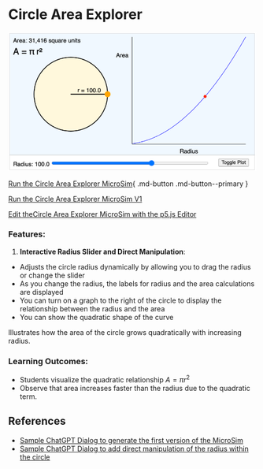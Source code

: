 # Circle Area Explorer

![](./circle-area-explorer.png)

[Run the Circle Area Explorer MicroSim](circle-area-explorer.html){ .md-button .md-button--primary }

[Run the Circle Area Explorer MicroSim V1](circle-area-explorer-v2.html)

[Edit theCircle Area Explorer MicroSim with the p5.js Editor](https://editor.p5js.org/dmccreary/sketches/yoCpStC96)

### Features:

1.  **Interactive Radius Slider and Direct Manipulation**:

- Adjusts the circle radius dynamically by allowing you to drag the radius or change the slider
- As you change the radius, the labels for radius and the area calculations are displayed
- You can turn on a graph to the right of the circle to display the relationship between the radius and the area
- You can show the quadratic shape of the curve

Illustrates how the area of the circle grows quadratically with increasing radius.

### Learning Outcomes:

-   Students visualize the quadratic relationship $A = \pi r^2$
-   Observe that area increases faster than the radius due to the quadratic term.

## References

* [Sample ChatGPT Dialog to generate the first version of the MicroSim](https://chatgpt.com/share/674dd14f-2834-8001-9b6b-a380dc79ae10)
* [Sample ChatGPT Dialog to add direct manipulation of the radius within the circle](https://chatgpt.com/share/674dd03a-7454-8001-af93-87f29e31f42c)
